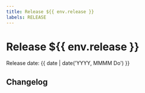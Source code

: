 ```yaml
---
title: Release ${{ env.release }}
labels: RELEASE
---
```

# Release ${{ env.release }}
Release date: {{ date | date('YYYY, MMMM Do') }}

## Changelog
